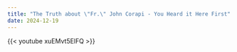 ```yaml
---
title: "The Truth about \"Fr.\" John Corapi - You Heard it Here First"
date: 2024-12-19
---
```


{{< youtube xuEMvt5ElFQ >}}
